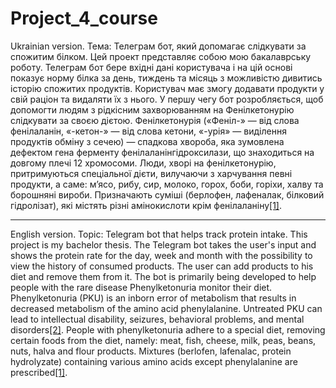 # Project_4_course
Ukrainian version.
Тема: Телеграм бот, який допомагає слідкувати за спожитим білком.
Цей проект представляє собою мою бакалаврську роботу. Телеграм бот бере вхідні дані користувача і на цій основі показує норму білка за день, тиждень та місяць з можливістю дивитись історію спожитих продуктів. Користувач має змогу додавати продукти у свій раціон та видаляти їх з нього. У першу чегу бот розробляється, щоб допомогти людям з рідкісним захворюванням на Фенілкетонурію слідкувати за своєю дієтою.
Фенілкетонурія («Феніл-» — від слова фенілаланін, «-кетон-» — від слова кетони, «-урія» — виділення продуктів обміну з сечею) — спадкова хвороба, яка зумовлена дефектом гена ферменту фенілаланінгідроксилази, що знаходиться на довгому плечі 12 хромосоми. Люди, хворі на фенілкетонурію, притримуються спеціальної дієти, вилучаючи з харчування певні продукти, а саме: м’ясо, рибу, сир, молоко, горох, боби, горіхи, халву та борошняні вироби. Призначають суміші (берлофен, лафеналак, білковий гідролізат), які містять різні амінокислоти крім фенілаланіну[[1]](https://uk.wikipedia.org/wiki/%D0%A4%D0%B5%D0%BD%D1%96%D0%BB%D0%BA%D0%B5%D1%82%D0%BE%D0%BD%D1%83%D1%80%D1%96%D1%8F).

---
English version.
Topic: Telegram bot that helps track protein intake.
This project is my bachelor thesis. The Telegram bot takes the user's input and shows the protein rate for the day, week and month with the possibility to view the history of consumed products. The user can add products to his diet and remove them from it. The bot is primarily being developed to help people with the rare disease Phenylketonuria monitor their diet.
Phenylketonuria (PKU) is an inborn error of metabolism that results in decreased metabolism of the amino acid phenylalanine. Untreated PKU can lead to intellectual disability, seizures, behavioral problems, and mental disorders[[2]](https://en.wikipedia.org/wiki/Phenylketonuria). People with phenylketonuria adhere to a special diet, removing certain foods from the diet, namely: meat, fish, cheese, milk, peas, beans, nuts, halva and flour products. Mixtures (berlofen, lafenalac, protein hydrolyzate) containing various amino acids except phenylalanine are prescribed[[1]](https://uk.wikipedia.org/wiki/%D0%A4%D0%B5%D0%BD%D1%96%D0%BB%D0%BA%D0%B5%D1%82%D0%BE%D0%BD%D1%83%D1%80%D1%96%D1%8F).
